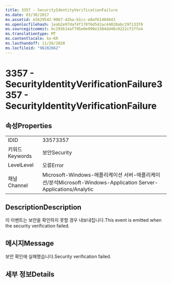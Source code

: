 ```yaml
---
title: 3357 - SecurityIdentityVerificationFailure
ms.date: 03/30/2017
ms.assetid: e5629542-9067-42ba-b1cc-e8af61484643
ms.openlocfilehash: 1eab2e97daf4f178f6d542ac44028abc29f133f0
ms.sourcegitcommit: bc293b14af795e0e999e3304dd40c0222cf2ffe4
ms.translationtype: MT
ms.contentlocale: ko-KR
ms.lasthandoff: 11/26/2020
ms.locfileid: "96282662"
---
```

# <a name="3357---securityidentityverificationfailure"></a><span data-ttu-id="74713-102">3357 - SecurityIdentityVerificationFailure</span><span class="sxs-lookup"><span data-stu-id="74713-102">3357 - SecurityIdentityVerificationFailure</span></span>

## <a name="properties"></a><span data-ttu-id="74713-103">속성</span><span class="sxs-lookup"><span data-stu-id="74713-103">Properties</span></span>  
  
|||  
|-|-|  
|<span data-ttu-id="74713-104">ID</span><span class="sxs-lookup"><span data-stu-id="74713-104">ID</span></span>|<span data-ttu-id="74713-105">3357</span><span class="sxs-lookup"><span data-stu-id="74713-105">3357</span></span>|  
|<span data-ttu-id="74713-106">키워드</span><span class="sxs-lookup"><span data-stu-id="74713-106">Keywords</span></span>|<span data-ttu-id="74713-107">보안</span><span class="sxs-lookup"><span data-stu-id="74713-107">Security</span></span>|  
|<span data-ttu-id="74713-108">Level</span><span class="sxs-lookup"><span data-stu-id="74713-108">Level</span></span>|<span data-ttu-id="74713-109">오류</span><span class="sxs-lookup"><span data-stu-id="74713-109">Error</span></span>|  
|<span data-ttu-id="74713-110">채널</span><span class="sxs-lookup"><span data-stu-id="74713-110">Channel</span></span>|<span data-ttu-id="74713-111">Microsoft-Windows-애플리케이션 서버-애플리케이션/분석</span><span class="sxs-lookup"><span data-stu-id="74713-111">Microsoft-Windows-Application Server-Applications/Analytic</span></span>|  
  
## <a name="description"></a><span data-ttu-id="74713-112">Description</span><span class="sxs-lookup"><span data-stu-id="74713-112">Description</span></span>  

 <span data-ttu-id="74713-113">이 이벤트는 보안을 확인하지 못할 경우 내보내집니다.</span><span class="sxs-lookup"><span data-stu-id="74713-113">This event is emitted when the security verification failed.</span></span>  
  
## <a name="message"></a><span data-ttu-id="74713-114">메시지</span><span class="sxs-lookup"><span data-stu-id="74713-114">Message</span></span>  

 <span data-ttu-id="74713-115">보안 확인에 실패했습니다.</span><span class="sxs-lookup"><span data-stu-id="74713-115">Security verification failed.</span></span>  
  
## <a name="details"></a><span data-ttu-id="74713-116">세부 정보</span><span class="sxs-lookup"><span data-stu-id="74713-116">Details</span></span>
